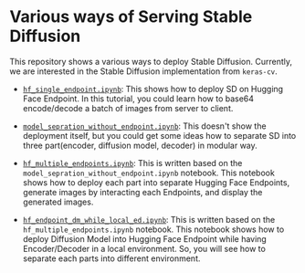 # Various ways of Serving Stable Diffusion 

This repository shows a various ways to deploy Stable Diffusion. Currently, we are interested in the Stable Diffusion implementation from `keras-cv`. 

- [`hf_single_endpoint.ipynb`](https://github.com/deep-diver/keras-sd-serving/blob/main/hf_single_endpoint.ipynb): This shows how to deploy SD on Hugging Face Endpoint. In this tutorial, you could learn how to base64 encode/decode a batch of images from server to client. 

- [`model_sepration_without_endpoint.ipynb`](https://github.com/deep-diver/keras-sd-serving/blob/main/model_sepration_without_endpoint.ipynb): This doesn't show the deployment itself, but you could get some ideas how to separate SD into three part(encoder, diffusion model, decoder) in modular way.

- [`hf_multiple_endpoints.ipynb`](https://github.com/deep-diver/keras-sd-serving/blob/main/hf_multiple_endpoints.ipynb): This is written based on the `model_sepration_without_endpoint.ipynb` notebook. This notebook shows how to deploy each part into separate Hugging Face Endpoints, generate images by interacting each Endpoints, and display the generated images.

- [`hf_endpoint_dm_while_local_ed.ipynb`](https://github.com/deep-diver/keras-sd-serving/blob/main/hf_endpoint_dm_while_local_ed.ipynb): This is written based on the `hf_multiple_endpoints.ipynb` notebook. This notebook shows how to deploy Diffusion Model into Hugging Face Endpoint while having Encoder/Decoder in a local environment. So, you will see how to separate each parts into different environment.
